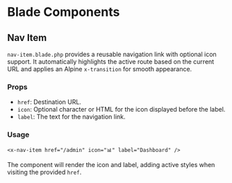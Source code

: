 # Blade Components

## Nav Item

`nav-item.blade.php` provides a reusable navigation link with optional icon support. It automatically highlights the active route based on the current URL and applies an Alpine `x-transition` for smooth appearance.

### Props

- `href`: Destination URL.
- `icon`: Optional character or HTML for the icon displayed before the label.
- `label`: The text for the navigation link.

### Usage

```blade
<x-nav-item href="/admin" icon="📊" label="Dashboard" />
```

The component will render the icon and label, adding active styles when visiting the provided `href`.
